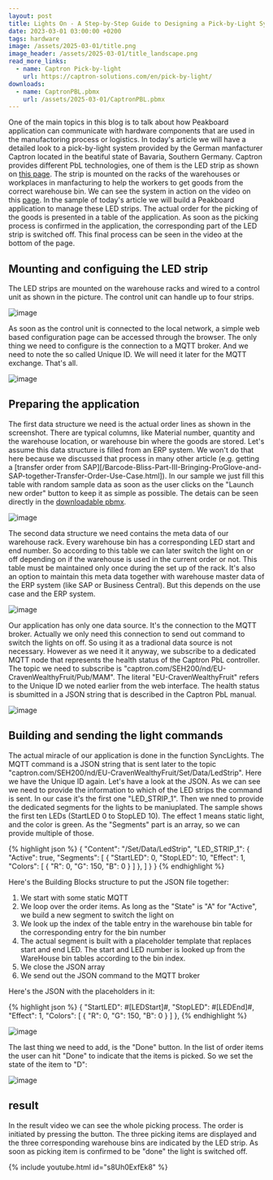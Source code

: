 ```yaml
---
layout: post
title: Lights On - A Step-by-Step Guide to Designing a Pick-by-Light System with Captron and Peakboard
date: 2023-03-01 03:00:00 +0200
tags: hardware
image: /assets/2025-03-01/title.png
image_header: /assets/2025-03-01/title_landscape.png
read_more_links:
  - name: Captron Pick-by-light
    url: https://captron-solutions.com/en/pick-by-light/
downloads:
  - name: CaptronPBL.pbmx
    url: /assets/2025-03-01/CaptronPBL.pbmx
---
```

One of the main topics in this blog is to talk about how Peakboard application can communicate with hardware components that are used in the manufactoring process or logistics. In today's article we will have a detailed look to a pick-by-light system provided by the German manfacturer Captron located in the beatiful state of Bavaria, Southern Germany.
Captron provides different PbL technologies, one of them is the LED strip as shown on [this page](https://captron-solutions.com/en/pick-by-light_hardware/led-strips/). The strip is mounted on the racks of the warehouses or workplaces in manfacturing to help the workers to get goods from the correct warehouse bin. We can see the system in action on the video on this [page](https://captron-solutions.com/en/pick-by-light/).
In the sample of today's article we will build a Peakboard application to manage these LED strips. The actual order for the picking of the goods is presented in a table of the application. As soon as the picking process is confirmed in the application, the corresponding part of the LED strip is switched off. This final process can be seen in the video at the bottom of the page.

## Mounting and configuing the LED strip

The LED strips are mounted on the warehouse racks and wired to a control unit as shown in the picture. The control unit can handle up to four strips.

![image](/assets/2025-03-01/010.png)

As soon as the control unit is connected to the local network, a simple web based configuration page can be accessed through the browser. The only thing we need to configure is the connection to a MQTT broker. And we need to note the so called Unique ID. We will need it later for the MQTT exchange. That's all.

![image](/assets/2025-03-01/020.png)

## Preparing the application

The first data structure we need is the actual order lines as shown in the screenshot. There are typical columns, like Material number, quantity and the warehouse location, or warehouse bin where the goods are stored. Let's assume this data structure is filled from an ERP system. We won't do that here because we discussed that process in many other article (e.g. getting a [transfer order from SAP][/Barcode-Bliss-Part-III-Bringing-ProGlove-and-SAP-together-Transfer-Order-Use-Case.html]). In our sample we just fill this table with random sample data as soon as the user clicks on the "Launch new order" button to keep it as simple as possible. The detais can be seen directly in the [downloadable pbmx](/assets/2025-03-01/CaptronPBL.pbmx).

![image](/assets/2025-03-01/030.png)

The second data structure we need contains the meta data of our warehouse rack. Every warehouse bin has a corresponding LED start and end number. So according to this table we can later switch the light on or off depending on if the warehouse is used in the current order or not. This table must be maintained only once during the set up of the rack. It's also an option to maintain this meta data together with warehouse master data of the ERP system (like SAP or Business Central). But this depends on the use case and the ERP system.

![image](/assets/2025-03-01/040.png)

Our application has only one data source. It's the connection to the MQTT broker. Actually we only need this connection to send out command to switch the lights on off. So using it as a tradional data source is not necessary. However as we need it it anyway, we subscribe to a dedicated MQTT node that represents the health status of the Captron PbL controller. The topic we need to subscribe is "captron.com/SEH200/nd/EU-CravenWealthyFruit/Pub/MAM". The literal "EU-CravenWealthyFruit" refers to the Unique ID we noted earlier from the web interface. The health status is sbumitted in a JSON string that is described in the Captron PbL manual. 

![image](/assets/2025-03-01/050.png)

## Building and sending the light commands

The actual miracle of our application is done in the function SyncLights. The MQTT command is a JSON string that is sent later to the topic "captron.com/SEH200/nd/EU-CravenWealthyFruit/Set/Data/LedStrip". Here we have the Unique ID again. Let's have a look at the JSON.
As we can see we need to provide the information to which of the LED strips the command is sent. In our case it's the first one "LED_STRIP_1". Then we nned to provide the dedicated segments for the lights to be maniuplated. The sample shows the first ten LEDs (StartLED 0 to StopLED 10). The effect 1 means static light, and the color is green. As the "Segments" part is an array, so we can provide multiple of those.

{% highlight json %}
{ "Content": "/Set/Data/LedStrip",
  "LED_STRIP_1": {
    "Active": true,
    "Segments": [
      {
        "StartLED": 0,
        "StopLED": 10,
        "Effect": 1,
        "Colors": [ { "R": 0, "G": 150, "B": 0 } ]
      },
    ] 
} }
{% endhighlight %}

Here's the Building Blocks structure to put the JSON file together:

1. We start with some static MQTT
2. We loop over the order items. As long as the "State" is "A" for "Active", we build a new segment to switch the light on
3. We look up the index of the table entry in the warehouse bin table for the corresponding entry for the bin number
4. The actual segment is built with a placeholder template that replaces start and end LED. The start and LED number is looked up from the WareHouse bin tables according to the bin index.
5. We close the JSON array
6. We send out the JSON command to the MQTT broker

Here's the JSON with the placeholders in it:

{% highlight json %}
{
"StartLED": #[LEDStart]#,
"StopLED": #[LEDEnd]#,
"Effect": 1,
"Colors": [ { "R": 0, "G": 150, "B": 0 } ]
},
{% endhighlight %}

![image](/assets/2025-03-01/060.png)

The last thing we need to add, is the "Done" button. In the list of order items the user can hit "Done" to indicate that the items is picked. So we set the state of the item to "D":

![image](/assets/2025-03-01/070.png)

## result

In the result video we can see the whole picking process. The order is initiated by pressing the button. The three picking items are displayed and the three corresponding warehouse bins are indicated by the LED strip. As soon as picking item is confirmed to be "done" the light is switched off.

{% include youtube.html id="s8Uh0ExfEk8" %}
